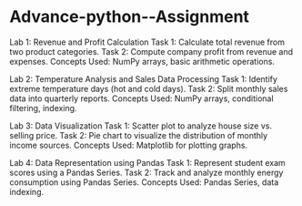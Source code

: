 # Advance-python--Assignment
Lab 1: Revenue and Profit Calculation
Task 1: Calculate total revenue from two product categories.
Task 2: Compute company profit from revenue and expenses.
Concepts Used: NumPy arrays, basic arithmetic operations.

Lab 2: Temperature Analysis and Sales Data Processing
Task 1: Identify extreme temperature days (hot and cold days).
Task 2: Split monthly sales data into quarterly reports.
Concepts Used: NumPy arrays, conditional filtering, indexing.

Lab 3: Data Visualization
Task 1: Scatter plot to analyze house size vs. selling price.
Task 2: Pie chart to visualize the distribution of monthly income sources.
Concepts Used: Matplotlib for plotting graphs.

Lab 4: Data Representation using Pandas
Task 1: Represent student exam scores using a Pandas Series.
Task 2: Track and analyze monthly energy consumption using Pandas Series.
Concepts Used: Pandas Series, data indexing.
